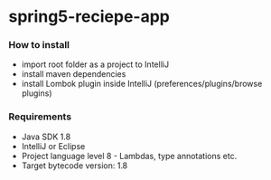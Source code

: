 # spring5-reciepe-app

### How to install
- import root folder as a project to IntelliJ
- install maven dependencies
- install Lombok plugin inside IntelliJ (preferences/plugins/browse plugins)

### Requirements
- Java SDK 1.8
- IntelliJ or Eclipse
- Project language level 8 - Lambdas, type annotations etc.
- Target bytecode version: 1.8
